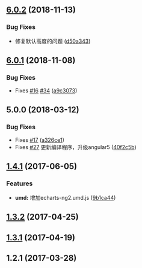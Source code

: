 ## [6.0.2](https://github.com/twp0217/ngx-echarts/compare/v6.0.1...v6.0.2) (2018-11-13)


### Bug Fixes

* 修复默认高度的问题 ([d50a343](https://github.com/twp0217/ngx-echarts/commit/d50a343))



## [6.0.1](https://github.com/twp0217/ngx-echarts/compare/v1.4.1...v6.0.1) (2018-11-08)


### Bug Fixes

* Fixes [#16](https://github.com/twp0217/ngx-echarts/issues/16) [#34](https://github.com/twp0217/ngx-echarts/issues/34) ([a9c3073](https://github.com/twp0217/ngx-echarts/commit/a9c3073))


## 5.0.0 (2018-03-12)


### Bug Fixes

* Fixes [#17](https://github.com/twp0217/ngx-echarts/issues/17) ([a326ce1](https://github.com/twp0217/ngx-echarts/commit/a326ce1))
* Fixes [#27](https://github.com/twp0217/ngx-echarts/issues/27) 更新编译程序，升级angular5 ([40f2c5b](https://github.com/twp0217/ngx-echarts/commit/40f2c5b))


## [1.4.1](https://github.com/twp0217/ngx-echarts/compare/v1.4.0...v1.4.1) (2017-06-05)


### Features

* **umd:** 增加echarts-ng2.umd.js ([9b1ca44](https://github.com/twp0217/ngx-echarts/commit/9b1ca44))



## [1.3.2](https://github.com/twp0217/ngx-echarts/compare/v1.3.1...v1.3.2) (2017-04-25)



## [1.3.1](https://github.com/twp0217/ngx-echarts/compare/v1.3.0...v1.3.1) (2017-04-19)



## 1.2.1 (2017-03-28)




